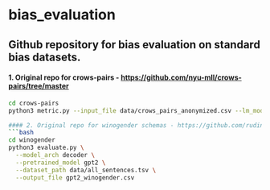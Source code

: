 # bias_evaluation

## Github repository for bias evaluation on standard bias datasets.

#### 1. Original repo for crows-pairs - https://github.com/nyu-mll/crows-pairs/tree/master
```bash
cd crows-pairs
python3 metric.py --input_file data/crows_pairs_anonymized.csv --lm_model bert --output_file bert_crowspairs

#### 2. Original repo for winogender schemas - https://github.com/rudinger/winogender-schemas/tree/master
```bash
cd winogender
python3 evaluate.py \
  --model_arch decoder \
  --pretrained_model gpt2 \
  --dataset_path data/all_sentences.tsv \
  --output_file gpt2_winogender.csv

